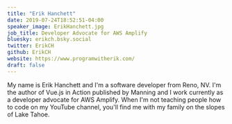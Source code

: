 ```yaml
---
title: "Erik Hanchett"
date: 2019-07-24T18:52:51-04:00
speaker_image: ErikHanchett.jpg
job_title: Developer Advocate for AWS Amplify
bluesky: erikch.bsky.social
twitter: ErikCH
github: ErikCH
website: https://www.programwitherik.com/
draft: false
---
```


My name is Erik Hanchett and I'm a software developer from Reno, NV. I'm the author of Vue.js in Action published by Manning and I work currently as a developer advocate for AWS Amplify. When I'm not teaching people how to code on my YouTube channel, you'll find me with my family on the slopes of Lake Tahoe.
